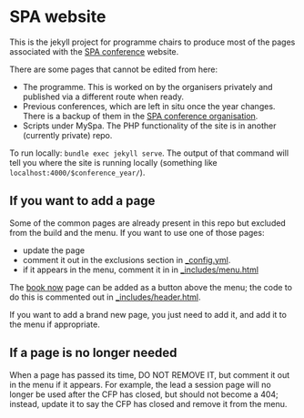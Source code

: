 # SPA website

This is the jekyll project for programme chairs to produce most of the pages associated with the [SPA conference](http://spaconference.org) website.

There are some pages that cannot be edited from here:

 - The programme. This is worked on by the organisers privately and published via a different route when ready.
 - Previous conferences, which are left in situ once the year changes. There is a backup of them in the [SPA conference organisation](https://github.com/spaconference/previous-spa-sites).
 - Scripts under MySpa. The PHP functionality of the site is in another (currently private) repo.

To run locally: `bundle exec jekyll serve`. The output of that command will tell you where the site is running locally (something like `localhost:4000/$conference_year/`).

## If you want to add a page

Some of the common pages are already present in this repo but excluded from the build and the menu. If you want to use one of those pages:

- update the page
- comment it out in the exclusions section in [_config.yml](_config.yml).
- if it appears in the menu, comment it in in [_includes/menu.html](_includes/menu.html)

The [book now](book-now.md) page can be added as a button above the menu; the code to do this is commented out in [_includes/header.html](_includes/header.html).

If you want to add a brand new page, you just need to add it, and add it to the menu if appropriate.

## If a page is no longer needed

When a page has passed its time, DO NOT REMOVE IT, but comment it out in the menu if it appears. For example, the lead a session page will no longer be used after the CFP has closed, but should not become a 404; instead, update it to say the CFP has closed and remove it from the menu.
